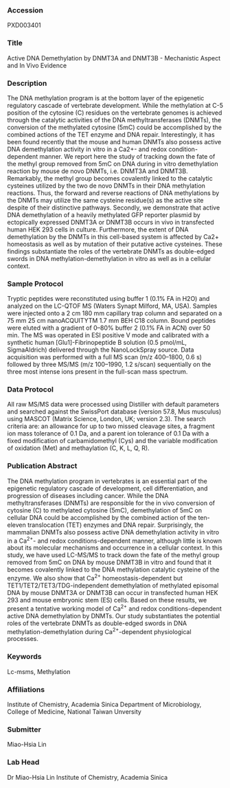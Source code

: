 ### Accession
PXD003401

### Title
Active DNA Demethylation by DNMT3A and DNMT3B - Mechanistic Aspect and In Vivo Evidence

### Description
The DNA methylation program is at the bottom layer of the epigenetic  regulatory cascade of vertebrate development. While the methylation at C-5 position   of the cytosine (C) residues on the vertebrate genomes is achieved through the   catalytic activities of the DNA methyltransferases (DNMTs), the conversion of the   methylated cytosine (5mC) could be accomplished by the combined actions of the   TET enzyme and DNA repair. Interestingly, it has been found recently that the mouse   and human DNMTs also possess active DNA demethylation activity in vitro in a Ca2+-   and redox condition-dependent manner. We report here the study of tracking down the   fate of the methyl group removed from 5mC on DNA during in vitro demethylation   reaction by mouse de novo DNMTs, i.e. DNMT3A and DNMT3B. Remarkably, the   methyl group becomes covalently linked to the catalytic cysteines utilized by the two   de novo DNMTs in their DNA methylation reactions. Thus, the forward and reverse   reactions of DNA methylations by the DNMTs may utilize the same cysteine   residue(s) as the active site despite of their distinctive pathways. Secondly, we   demonstrate that active DNA demethylation of a heavily methylated GFP reporter   plasmid by ectopically expressed DNMT3A or DNMT3B occurs in vivo in transfected   human HEK 293 cells in culture. Furthermore, the extent of DNA demethylation by   the DNMTs in this cell-based system is affected by Ca2+ homeostasis as well as by   mutation of their putative active cysteines. These findings substantiate the roles of the   vertebrate DNMTs as double-edged swords in DNA methylation-demethylation in   vitro as well as in a cellular context.

### Sample Protocol
Tryptic peptides were reconstituted using buffer 1 (0.1% FA in H2O) and   analyzed on the LC-QTOF MS (Waters Synapt Milford, MA, USA). Samples were   injected onto a 2 cm 180 mm capillary trap column and separated on a 75 mm 25 cm   nanoACQUITYTM 1.7 mm BEH C18 column. Bound peptides were eluted with a   gradient of 0–80% buffer 2 (0.1% FA in ACN) over 50 min. The MS was operated in   ESI positive V mode and calibrated with a synthetic human [Glu1]-Fibrinopeptide B   solution (0.5 pmol/mL, SigmaAldrich) delivered through the NanoLockSpray source.   Data acquisition was performed with a full MS scan (m/z 400–1800, 0.6 s) followed   by three MS/MS (m/z 100–1990, 1.2 s/scan) sequentially on the three most intense   ions present in the full-scan mass spectrum.

### Data Protocol
All raw MS/MS data were processed using Distiller with default parameters and   searched against the SwissPort database (version 57.8, Mus musculus) using   MASCOT (Matrix Science, London, UK; version 2.3). The search criteria are: an   allowance for up to two missed cleavage sites, a fragment ion mass tolerance of 0.1   Da, and a parent ion tolerance of 0.1 Da with a fixed modification of   carbamidomethyl (Cys) and the variable modification of oxidation (Met) and   methaylation (C, K, L, Q, R).

### Publication Abstract
The DNA methylation program in vertebrates is an essential part of the epigenetic regulatory cascade of development, cell differentiation, and progression of diseases including cancer. While the DNA methyltransferases (DNMTs) are responsible for the in vivo conversion of cytosine (C) to methylated cytosine (5mC), demethylation of 5mC on cellular DNA could be accomplished by the combined action of the ten-eleven translocation (TET) enzymes and DNA repair. Surprisingly, the mammalian DNMTs also possess active DNA demethylation activity in vitro in a Ca<sup>2+</sup>- and redox conditions-dependent manner, although little is known about its molecular mechanisms and occurrence in a cellular context. In this study, we have used LC-MS/MS to track down the fate of the methyl group removed from 5mC on DNA by mouse DNMT3B in vitro and found that it becomes covalently linked to the DNA methylation catalytic cysteine of the enzyme. We also show that Ca<sup>2+</sup> homeostasis-dependent but TET1/TET2/TET3/TDG-independent demethylation of methylated episomal DNA by mouse DNMT3A or DNMT3B can occur in transfected human HEK 293 and mouse embryonic stem (ES) cells. Based on these results, we present a tentative working model of Ca<sup>2+</sup> and redox conditions-dependent active DNA demethylation by DNMTs. Our study substantiates the potential roles of the vertebrate DNMTs as double-edged swords in DNA methylation-demethylation during Ca<sup>2+</sup>-dependent physiological processes.

### Keywords
Lc-msms, Methylation

### Affiliations
Institute of Chemistry, Academia Sinica
Department of Microbiology, College of Medicine, National Taiwan Unversity

### Submitter
Miao-Hsia Lin

### Lab Head
Dr Miao-Hsia Lin
Institute of Chemistry, Academia Sinica


